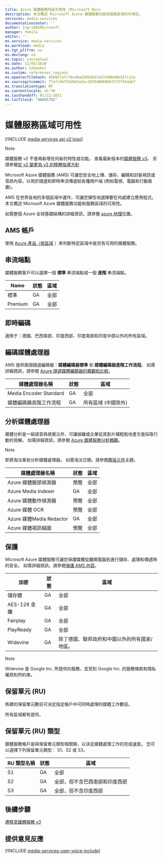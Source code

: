 ```yaml
---
title: Azure 媒體服務地區可用性 |Microsoft Docs
description: 本文概述 Microsoft Azure 媒體服務功能和服務區域的可用性。
services: media-services
documentationcenter: ''
author: IngridAtMicrosoft
manager: femila
editor: ''
ms.service: media-services
ms.workload: media
ms.tgt_pltfrm: na
ms.devlang: na
ms.topic: conceptual
ms.date: 11/03/2020
ms.author: inhenkel
ms.custom: references_regions
ms.openlocfilehash: 458927afc78c46ad365d437a574d0b40b32fc11e
ms.sourcegitcommit: 77afc94755db65a3ec107640069067172f55da67
ms.translationtype: MT
ms.contentlocale: zh-TW
ms.lasthandoff: 01/22/2021
ms.locfileid: "98695792"
---
```

# <a name="media-services-regional-availability"></a>媒體服務區域可用性

[!INCLUDE [media services api v2 logo](./includes/v2-hr.md)]

> [!NOTE]
> 媒體服務 v2 不會再新增任何新的特性或功能。 查看最新版本的[媒體服務 v3](../latest/media-services-overview.md)。 另請參閱[從 v2 變更為 v3 的移轉指導方針](../latest/migrate-v-2-v-3-migration-introduction.md)

Microsoft Azure 媒體服務 (AMS) 可讓您安全地上傳、儲存、編碼和封裝視訊或音訊內容，以用於隨選和即時串流傳遞給各種用戶端 (例如電視、電腦和行動裝置)。

AMS 在世界各地的多個區域中運作，可讓您彈性地選擇要在何處建立應用程式。 本文概述 Microsoft Azure 媒體服務功能和服務區域的可用性。

如需整個 Azure 全球基礎結構的詳細資訊，請參閱 [azure 地理](https://azure.microsoft.com/global-infrastructure/geographies/)位置。

## <a name="ams-accounts"></a>AMS 帳戶

使用 [Azure 產品（依區域](https://azure.microsoft.com/global-infrastructure/services/?products=media-services&regions=all) ）來判斷特定區域中是否有可用的媒體服務。

## <a name="streaming-endpoints"></a>串流端點

媒體服務客戶可以選擇一個 **標準** 串流端點或一個 **進階** 串流端點。

|Name|狀態|區域
|---|---|---|
|標準|GA|全部|
|Premium|GA|全部|

## <a name="live-encoding"></a>即時編碼

適用于：德國、巴西南部、印度西部、印度南部和印度中部以外的所有區域。

## <a name="encoding-media-processors"></a>編碼媒體處理器

AMS 提供兩個隨選編碼器：**媒體編碼器標準** 和 **媒體編碼器進階工作流程**。 如需詳細資訊，請參閱 [Azure 隨選媒體編碼器的概觀和比較](media-services-encode-asset.md)。

|媒體處理器名稱|狀態|區域
|---|---|---|
|Media Encoder Standard|GA|全部|
|媒體編碼器高階工作流程|GA|所有區域 (中國除外)|

## <a name="analytics-media-processors"></a>分析媒體處理器

媒體分析是一組語音與視覺元件，可讓組織或企業從其影片檔輕鬆地產生能採取行動的見解。 如需詳細資訊，請參閱 [Azure 媒體服務分析概觀](./legacy-components.md)。

> [!NOTE]
> 即將淘汰某些分析媒體處理器。 如需淘汰日期，請參閱[舊版元件](legacy-components.md)主題。

|媒體處理器名稱|狀態|區域
|---|---|---|
|Azure 媒體臉部偵測器|預覽|全部|
|Azure Media Indexer|GA|全部|
|Azure 媒體動作偵測器|預覽|全部|
|Azure 媒體 OCR|預覽|全部|
|Azure 媒體Media Redactor|GA|全部|
|Azure 媒體視訊縮圖|預覽|全部|

## <a name="protection"></a>保護

Microsoft Azure 媒體服務可讓您保護媒體從離開電腦到進行儲存、處理和傳遞時的安全。 如需詳細資訊，請參閱[保護 AMS 內容](media-services-content-protection-overview.md)。

|加密|狀態|區域|
|---|---|---| 
|儲存體|GA|全部|
|AES-128 金鑰|GA|全部|
|Fairplay|GA|全部|
|PlayReady|GA|全部|
|Widevine|GA|除了德國、聯邦政府和中國以外的所有國家/地區。

> [!NOTE]
> Widevine 是 Google Inc. 所提供的服務，並受到 Google Inc. 的服務條款和隱私權原則所約束。

## <a name="reserved-units-rus"></a>保留單元 (RU)

佈建的保留單元數目可決定指定帳戶中可同時處理的媒體工作數目。

所有區域都有提供。

## <a name="reserved-unit-ru-type"></a>保留單元 (RU) 類型

媒體服務帳戶是與保留單元類型相關聯，以決定媒體處理工作的完成速度。 您可以選擇下列保留單元類型： S1、S2 或 S3。

|RU 類型名稱|狀態|區域
|---|---|---|
|S1|GA|全部|
|S2|GA|全部，但不含巴西南部和印度西部|
|S3|GA|全部，但不含印度西部|

## <a name="next-steps"></a>後續步驟

[遷移至媒體服務 v3](../latest/media-services-overview.md)

## <a name="provide-feedback"></a>提供意見反應

[!INCLUDE [media-services-user-voice-include](../../../includes/media-services-user-voice-include.md)]